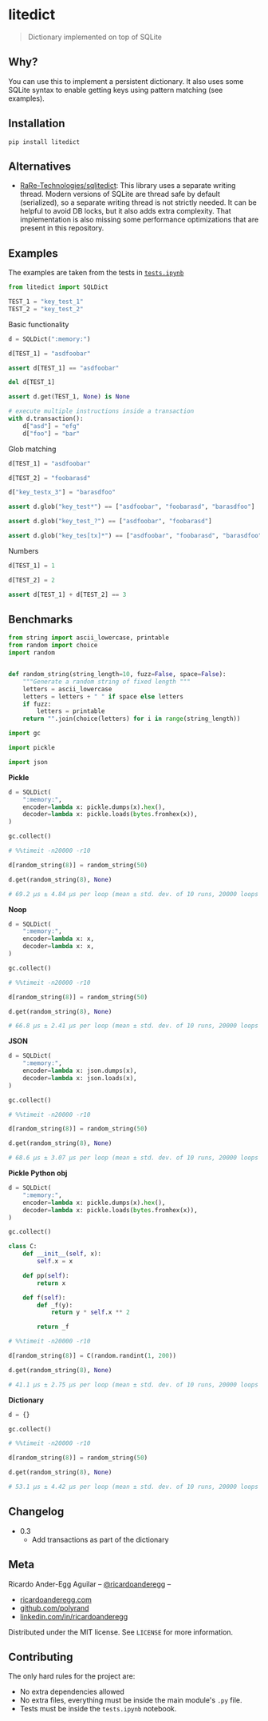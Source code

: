 # litedict

> Dictionary implemented on top of SQLite

## Why?

You can use this to implement a persistent dictionary. It also uses some SQLite syntax to enable getting keys using pattern matching (see examples).

## Installation

```
pip install litedict
```

## Alternatives

* [RaRe-Technologies/sqlitedict](https://github.com/RaRe-Technologies/sqlitedict): This library uses a separate writing thread. Modern versions of SQLite are thread safe by default (serialized), so a separate writing thread is not strictly needed. It can be helpful to avoid DB locks, but it also adds extra complexity. That implementation is also missing some performance optimizations that are present in this repository.

## Examples

The examples are taken from the tests in [`tests.ipynb`](./tests.ipynb)


```python
from litedict import SQLDict

TEST_1 = "key_test_1"
TEST_2 = "key_test_2"
```

Basic functionality


```python
d = SQLDict(":memory:")

d[TEST_1] = "asdfoobar"

assert d[TEST_1] == "asdfoobar"

del d[TEST_1]

assert d.get(TEST_1, None) is None

# execute multiple instructions inside a transaction
with d.transaction():
    d["asd"] = "efg"
    d["foo"] = "bar"
```

Glob matching


```python
d[TEST_1] = "asdfoobar"

d[TEST_2] = "foobarasd"

d["key_testx_3"] = "barasdfoo"

assert d.glob("key_test*") == ["asdfoobar", "foobarasd", "barasdfoo"]

assert d.glob("key_test_?") == ["asdfoobar", "foobarasd"]

assert d.glob("key_tes[tx]*") == ["asdfoobar", "foobarasd", "barasdfoo"]
```

Numbers


```python
d[TEST_1] = 1

d[TEST_2] = 2

assert d[TEST_1] + d[TEST_2] == 3
```

## Benchmarks


```python
from string import ascii_lowercase, printable
from random import choice
import random


def random_string(string_length=10, fuzz=False, space=False):
    """Generate a random string of fixed length """
    letters = ascii_lowercase
    letters = letters + " " if space else letters
    if fuzz:
        letters = printable
    return "".join(choice(letters) for i in range(string_length))
```


```python
import gc

import pickle

import json
```

**Pickle**


```python
d = SQLDict(
    ":memory:",
    encoder=lambda x: pickle.dumps(x).hex(),
    decoder=lambda x: pickle.loads(bytes.fromhex(x)),
)

gc.collect()

# %%timeit -n20000 -r10

d[random_string(8)] = random_string(50)

d.get(random_string(8), None)

# 69.2 µs ± 4.84 µs per loop (mean ± std. dev. of 10 runs, 20000 loops each)
```

**Noop**

```python
d = SQLDict(
    ":memory:",
    encoder=lambda x: x,
    decoder=lambda x: x,
)

gc.collect()

# %%timeit -n20000 -r10

d[random_string(8)] = random_string(50)

d.get(random_string(8), None)

# 66.8 µs ± 2.41 µs per loop (mean ± std. dev. of 10 runs, 20000 loops each)
```

**JSON**

```python
d = SQLDict(
    ":memory:",
    encoder=lambda x: json.dumps(x),
    decoder=lambda x: json.loads(x),
)

gc.collect()

# %%timeit -n20000 -r10

d[random_string(8)] = random_string(50)

d.get(random_string(8), None)

# 68.6 µs ± 3.07 µs per loop (mean ± std. dev. of 10 runs, 20000 loops each)
```

**Pickle Python obj**


```python
d = SQLDict(
    ":memory:",
    encoder=lambda x: pickle.dumps(x).hex(),
    decoder=lambda x: pickle.loads(bytes.fromhex(x)),
)

gc.collect()

class C:
    def __init__(self, x):
        self.x = x

    def pp(self):
        return x

    def f(self):
        def _f(y):
            return y * self.x ** 2

        return _f

# %%timeit -n20000 -r10

d[random_string(8)] = C(random.randint(1, 200))

d.get(random_string(8), None)

# 41.1 µs ± 2.75 µs per loop (mean ± std. dev. of 10 runs, 20000 loops each)
```


**Dictionary**


```python
d = {}

gc.collect()

# %%timeit -n20000 -r10

d[random_string(8)] = random_string(50)

d.get(random_string(8), None)

# 53.1 µs ± 4.42 µs per loop (mean ± std. dev. of 10 runs, 20000 loops each)
```

## Changelog

* 0.3
	* Add transactions as part of the dictionary 


## Meta


Ricardo Ander-Egg Aguilar – [@ricardoanderegg](https://twitter.com/ricardoanderegg) –

- [ricardoanderegg.com](http://ricardoanderegg.com/)
- [github.com/polyrand](https://github.com/polyrand/)
- [linkedin.com/in/ricardoanderegg](http://linkedin.com/in/ricardoanderegg)

Distributed under the MIT license. See ``LICENSE`` for more information.

## Contributing

The only hard rules for the project are:

* No extra dependencies allowed
* No extra files, everything must be inside the main module's `.py` file.
* Tests must be inside the `tests.ipynb` notebook.